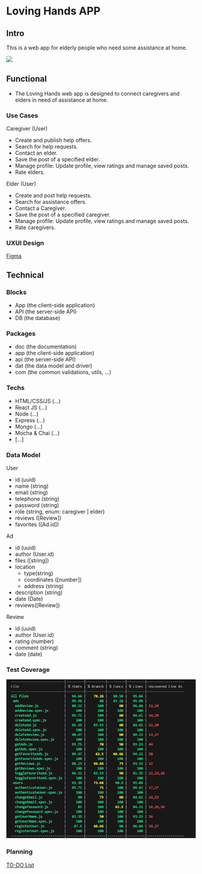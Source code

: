 # Loving Hands APP

## Intro

This is a web app for elderly people who need some assistance at home.

![](https://media1.giphy.com/media/v1.Y2lkPTc5MGI3NjExb3BoOGxjemJqb29kdmFjbml5dWdyemhodW03aGYzM2EwMHkyNWlkYyZlcD12MV9pbnRlcm5hbF9naWZfYnlfaWQmY3Q9Zw/icamgh2X6Cego/giphy.webp)

## Functional

- The Loving Hands web app is designed to connect caregivers and elders in need of assistance at home.

### Use Cases

Caregiver (User)

- Create and publish help offers.
- Search for help requests.
- Contact an elder.
- Save the post of a specified elder.
- Manage profile: Update profile, view ratings and manage saved posts.
- Rate elders.

Elder (User)

- Create and post help requests.
- Search for assistance offers.
- Contact a Caregiver.
- Save the post of a specified caregiver.
- Manage profile: Update profile, view ratings and manage saved posts.
- Rate caregivers.

### UXUI Design

[Figma](https://www.figma.com/design/vvDGYcAaFPJKgUSgKO6Gkm/LovingHands?node-id=0-1&node-type=canvas&t=QOzUYzlKPp6uLx4E-0)

## Technical

### Blocks

- App (the client-side application)
- API (the server-side API)
- DB (the database)

### Packages

- doc (the documentation)
- app (the client-side application)
- api (the server-side API)
- dat (the data model and driver)
- com (the common validations, utils, ...)

### Techs

- HTML/CSS/JS (...)
- React JS (...)
- Node (...)
- Express (...)
- Mongo (...)
- Mocha & Chai (...)
- [...]

### Data Model

User

- id (uuid)
- name (string)
- email (string)
- telephone (string)
- password (string)
- role (string, enum: caregiver | elder)
- reviews ([Review])
- favorites ([Ad.id])

Ad

- id (uuid)
- author (User.id)
- files ([string])
- location
  - type(string)
  - coordinates ([number])
  - address (string)
- description (string)
- date (Date)
- reviews([Review])

Review

- id (uuid)
- author (User.id)
- rating (number)
- comment (string)
- date (date)

### Test Coverage

![alt text](image-1.png)

### Planning

[TO-DO List](https://github.com/b00tc4mp/isdi-bootcamp-202409/issues/237)
